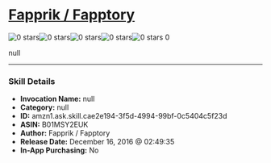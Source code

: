 # [Fapprik / Fapptory](http://alexa.amazon.com/#skills/amzn1.ask.skill.cae2e194-3f5d-4994-99bf-0c5404c5f23d)
![0 stars](../../images/ic_star_border_black_18dp_1x.png)![0 stars](../../images/ic_star_border_black_18dp_1x.png)![0 stars](../../images/ic_star_border_black_18dp_1x.png)![0 stars](../../images/ic_star_border_black_18dp_1x.png)![0 stars](../../images/ic_star_border_black_18dp_1x.png) 0

null

***

### Skill Details

* **Invocation Name:** null
* **Category:** null
* **ID:** amzn1.ask.skill.cae2e194-3f5d-4994-99bf-0c5404c5f23d
* **ASIN:** B01MSY2EUK
* **Author:** Fapprik / Fapptory
* **Release Date:** December 16, 2016 @ 02:49:35
* **In-App Purchasing:** No
